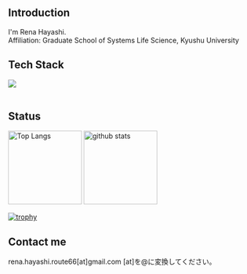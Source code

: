 ## Introduction
I'm Rena Hayashi. <br />
Affiliation: Graduate School of Systems Life Science, Kyushu University<br />

## Tech Stack
<img src="https://skillicons.dev/icons?i=html,css,cs,py,r,rails,ruby,github,vscode,discord,gmail" /> <br/><br/>

## Status
<p align="left"> 
  <img alt="Top Langs" height="150px" src="https://github-readme-stats.vercel.app/api/top-langs/?username=RenaHayashi&layout=compact&count_private=true&show_icons=true" />
  <img alt="github stats" height="150px" src="https://github-readme-stats.vercel.app/api?username=RenaHayashi&count_private=true&show_icons=true&show_icons=true" />
</p>

[![trophy](https://github-profile-trophy.vercel.app/?username=RenaHayashi&column=9)](https://github.com/RenaHayashi/github-profile-trophy)

## Contact me
rena.hayashi.route66[at]gmail.com
[at]を@に変換してください。

<!--
**RenaHayashi/RenaHayashi** is a ✨ _special_ ✨ repository because its `README.md` (this file) appears on your GitHub profile.

Here are some ideas to get you started:

- 🔭 I’m currently working on ...
- 🌱 I’m currently learning ...
- 👯 I’m looking to collaborate on ...
- 🤔 I’m looking for help with ...
- 💬 Ask me about ...
- 📫 How to reach me: ...
- 😄 Pronouns: ...
- ⚡ Fun fact: ...
-->
